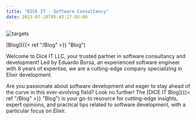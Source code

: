 ```yaml
---
title: "DICE IT - Software Consultancy"
date: 2023-07-10T05:43:27-03:00
---
```


![targets](/images/about/eduardo.jpg)

[Blog]({{< ref "/Blog" >}} "Blog")

Welcome to Dice IT LLC, your trusted partner in software consultancy and development! Led by Eduardo Borsa, an experienced software engineer with 8 years of expertise, we are a cutting-edge company specializing in Elixir development.

Are you passionate about software development and eager to stay ahead of the curve in this ever-evolving field? Look no further! The [DICE IT Blog]({{< ref "/Blog" >}} "Blog") is your go-to resource for cutting-edge insights, expert opinions, and practical tips related to software development, with a particular focus on Elixir.
